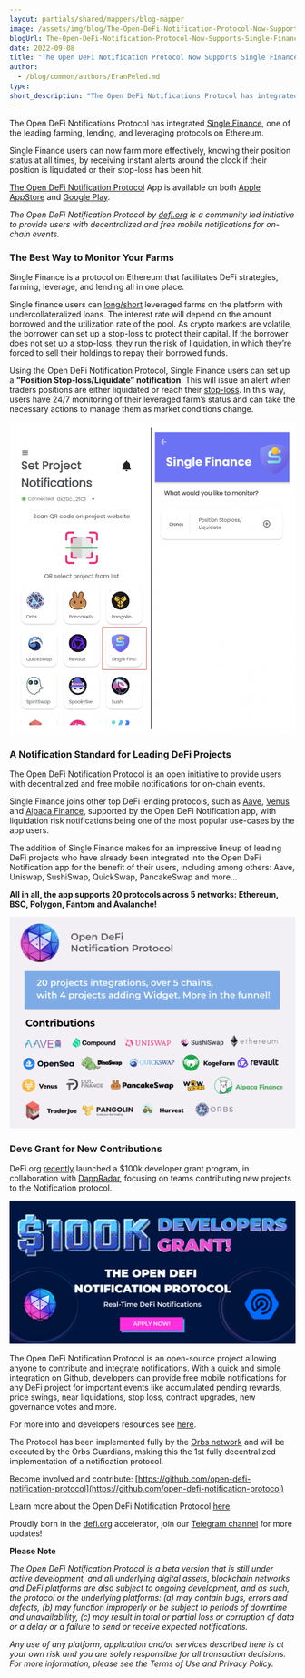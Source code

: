 ```yaml
---
layout: partials/shared/mappers/blog-mapper
image: /assets/img/blog/The-Open-DeFi-Notification-Protocol-Now-Supports-Single-Finance/bg1.jpg
blogUrl: The-Open-DeFi-Notification-Protocol-Now-Supports-Single-Finance
date: 2022-09-08
title: "The Open DeFi Notification Protocol Now Supports Single Finance"
author:
  - /blog/common/authors/EranPeled.md
type:
short_description: "The Open DeFi Notifications Protocol has integrated Single Finance, one of the leading farming, lending, and leveraging protocols on Ethereum."
---
```


The Open DeFi Notifications Protocol has integrated [Single Finance](https://singlefinance.io/), one of the leading farming, lending, and leveraging protocols on Ethereum.

Single Finance users can now farm more effectively, knowing their position status at all times, by receiving instant alerts around the clock if their position is liquidated or their stop-loss has been hit.  

[The Open DeFi Notification Protocol](https://defi.org/notifications/) App is available on both [Apple AppStore](https://apps.apple.com/il/app/defi-notifications/id1588243632) and [Google Play](https://play.google.com/store/apps/details?id=com.orbs.openDefiNotificationsApp).

_The Open DeFi Notification Protocol by [defi.org](https://defi.org/) is a community led initiative to provide users with decentralized and free mobile notifications for on-chain events._


### The Best Way to Monitor Your Farms

Single Finance is a protocol on Ethereum that facilitates DeFi strategies, farming, leverage, and lending all in one place.

Single finance users can [long/short](https://app.singlefinance.io/longshort) leveraged farms on the platform with undercollateralized loans. The interest rate will depend on the amount borrowed and the utilization rate of the pool. As crypto markets are volatile, the borrower can set up a stop-loss to protect their capital. If the borrower does not set up a stop-loss, they run the risk of [liquidation](https://docs.singlefinance.io/home/yield-farming/liquidation), in which they’re forced to sell their holdings to repay their borrowed funds. 

Using the Open DeFi Notification Protocol, Single Finance users can set up a **“Position Stop-loss/Liquidate” notification**. This will issue an alert when traders positions are either liquidated or reach their [stop-loss](https://docs.singlefinance.io/home/overview/capital-protection-usd/stoploss-lend-and-stake). In this way, users have 24/7 monitoring of their leveraged farm’s status and can take the necessary actions to manage them as market conditions change.


![App](/assets/img/blog/The-Open-DeFi-Notification-Protocol-Now-Supports-Single-Finance/image1.png)



### A Notification Standard for Leading DeFi Projects

The Open DeFi Notification Protocol is an open initiative to provide users with decentralized and free mobile notifications for on-chain events. 

Single Finance joins other top DeFi lending protocols, such as [Aave](https://medium.com/@defiorg/the-open-defi-notification-protocol-now-supports-aave-c544bdb89ce), [Venus](https://medium.com/@defiorg/the-open-defi-notification-protocol-now-supports-venus-protocol-c1d1e7ada0eb) and [Alpaca Finance](https://medium.com/@defiorg/the-open-defi-notification-protocol-now-supports-alpaca-finance-c99213c5f72d), supported by the Open DeFi Notification app, with liquidation risk notifications being one of the most popular use-cases by the app users.

The addition of Single Finance makes for an impressive lineup of leading DeFi projects who have already been integrated into the Open DeFi Notification app for the benefit of their users, including among others: Aave, Uniswap, SushiSwap, QuickSwap, PancakeSwap and more…

**All in all, the app supports 20 protocols across 5 networks: Ethereum, BSC, Polygon, Fantom and Avalanche!**

![Ecosystem](/assets/img/blog/The-Open-DeFi-Notification-Protocol-Now-Supports-Single-Finance/image2.png)


<div class='line-separator'> </div>


### Devs Grant for New Contributions  

DeFi.org [recently](https://medium.com/@defiorg/defi-org-dappradar-launch-100k-developers-grant-for-the-open-defi-notification-protocol-c584afacea62) launched a $100k developer grant program, in collaboration with [DappRadar](https://dappradar.com/), focusing on teams contributing new projects to the Notification protocol.

![Grant](/assets/img/blog/The-Open-DeFi-Notification-Protocol-Now-Supports-Single-Finance/image3.jpg)


The Open DeFi Notification Protocol is an open-source project allowing anyone to contribute and integrate notifications. With a quick and simple integration on Github, developers can provide free mobile notifications for any DeFi project for important events like accumulated pending rewards, price swings, near liquidations, stop loss, contract upgrades, new governance votes and more.

For more info and developers resources see [here](https://medium.com/@defiorg/defi-org-dappradar-launch-100k-developers-grant-for-the-open-defi-notification-protocol-c584afacea62).



<div class='line-separator'> </div>



The Protocol has been implemented fully by the [Orbs network](https://www.orbs.com/) and will be executed by the Orbs Guardians, making this the 1st fully decentralized implementation of a notification protocol.

Become involved and contribute:
[https://github.com/open-defi-notification-protocol](https://github.com/open-defi-notification-protocol)

Learn more about the Open DeFi Notification Protocol [here](https://medium.com/@defiorg/introducing-open-defi-notification-protocol-95a8712a94e0).

Proudly born in the [defi.org](http://defi.org/) accelerator, join our [Telegram channel](https://t.me/defiorg) for more updates!



<div class='line-separator'> </div>



**Please Note**

_The Open DeFi Notification Protocol is a beta version that is still under active development, and all underlying digital assets, blockchain networks and DeFi platforms are also subject to ongoing development, and as such, the protocol or the underlying platforms:
(a) may contain bugs, errors and defects,
(b) may function improperly or be subject to periods of downtime and unavailability,
(c) may result in total or partial loss or corruption of data or a delay or a failure to send or receive expected notifications._

_Any use of any platform, application and/or services described here is at your own risk and you are solely responsible for all transaction decisions. For more information, please see the Terms of Use and Privacy Policy._ 


